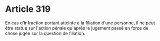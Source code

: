 # Article 319

En cas d'infraction portant atteinte à la filiation d'une personne, il ne peut être statué sur l'action pénale qu'après le jugement passé en force de chose jugée sur la question de filiation.
